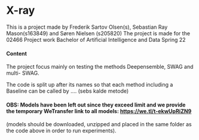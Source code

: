 # X-ray


This is a project made by Frederik Sartov Olsen(s), Sebastian Ray Mason(s163849) and Søren Nielsen (s205820)
The project is made for the 02466 Project work Bachelor of Artificial Intelligence and Data Spring 22

#### Content
The project focus mainly on testing the methods Deepensemble, SWAG and multi- SWAG.

The code is split up after its names so that each method including a Baseline can be called by .... (sebs kalde metode)



#### OBS: Models have been left out since they exceed limit and we provide the temporary WeTransfer link to all models: https://we.tl/t-ekwUpRiZN9 
(models should be downloaded, unzipped and placed in the same folder as the code above in order to run experiments). 


